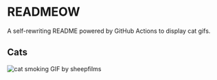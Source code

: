 # READMEOW

A self-rewriting README powered by GitHub Actions to display cat gifs.

## Cats

![cat smoking GIF by sheepfilms](https://media1.giphy.com/media/l0ExdMHUDKteztyfe/200.gif?cid=9acd02dauqmo4htxtjkm3k99a2j5lqauremgndelx4dzeuyj&ep=v1_gifs_search&rid=200.gif&ct=g)
